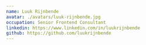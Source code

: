 ```yaml
---
name: Luuk Rijnbende
avatar: ./avatars/luuk-rijnbende.jpg
occupation: Senior Frontend Consultant
linkedin: https://www.linkedin.com/in/luukrijnbende
github: https://github.com/luukrijnbende
---
```

